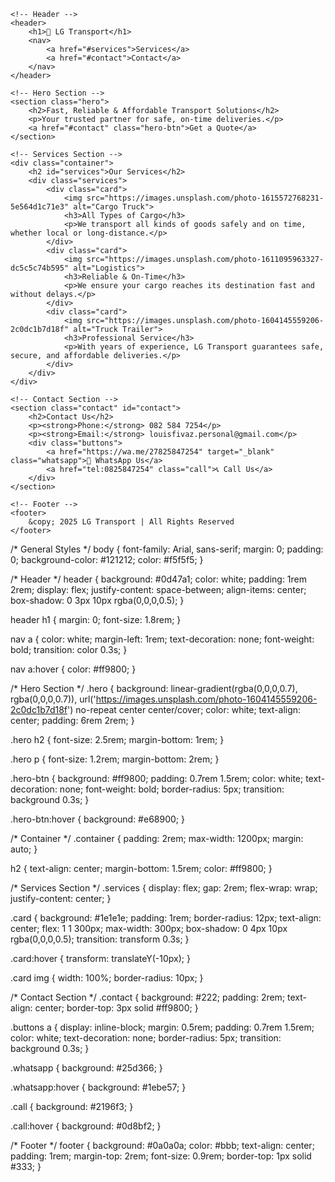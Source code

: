 
<html lang="en">
<head>
    <meta charset="UTF-8">
    <meta name="viewport" content="width=device-width, initial-scale=1.0">
    <title>LG Transport</title>
    <link rel="stylesheet" href="style.css">
</head>
<body>

    <!-- Header -->
    <header>
        <h1>🚚 LG Transport</h1>
        <nav>
            <a href="#services">Services</a>
            <a href="#contact">Contact</a>
        </nav>
    </header>

    <!-- Hero Section -->
    <section class="hero">
        <h2>Fast, Reliable & Affordable Transport Solutions</h2>
        <p>Your trusted partner for safe, on-time deliveries.</p>
        <a href="#contact" class="hero-btn">Get a Quote</a>
    </section>

    <!-- Services Section -->
    <div class="container">
        <h2 id="services">Our Services</h2>
        <div class="services">
            <div class="card">
                <img src="https://images.unsplash.com/photo-1615572768231-5e564d1c71e3" alt="Cargo Truck">
                <h3>All Types of Cargo</h3>
                <p>We transport all kinds of goods safely and on time, whether local or long-distance.</p>
            </div>
            <div class="card">
                <img src="https://images.unsplash.com/photo-1611095963327-dc5c5c74b595" alt="Logistics">
                <h3>Reliable & On-Time</h3>
                <p>We ensure your cargo reaches its destination fast and without delays.</p>
            </div>
            <div class="card">
                <img src="https://images.unsplash.com/photo-1604145559206-2c0dc1b7d18f" alt="Truck Trailer">
                <h3>Professional Service</h3>
                <p>With years of experience, LG Transport guarantees safe, secure, and affordable deliveries.</p>
            </div>
        </div>
    </div>

    <!-- Contact Section -->
    <section class="contact" id="contact">
        <h2>Contact Us</h2>
        <p><strong>Phone:</strong> 082 584 7254</p>
        <p><strong>Email:</strong> louisfivaz.personal@gmail.com</p>
        <div class="buttons">
            <a href="https://wa.me/27825847254" target="_blank" class="whatsapp">💬 WhatsApp Us</a>
            <a href="tel:0825847254" class="call">📞 Call Us</a>
        </div>
    </section>

    <!-- Footer -->
    <footer>
        &copy; 2025 LG Transport | All Rights Reserved
    </footer>

</body>
</html>
<link rel="stylesheet" href="style.css">
/* General Styles */
body {
    font-family: Arial, sans-serif;
    margin: 0;
    padding: 0;
    background-color: #121212;
    color: #f5f5f5;
}

/* Header */
header {
    background: #0d47a1;
    color: white;
    padding: 1rem 2rem;
    display: flex;
    justify-content: space-between;
    align-items: center;
    box-shadow: 0 3px 10px rgba(0,0,0,0.5);
}

header h1 {
    margin: 0;
    font-size: 1.8rem;
}

nav a {
    color: white;
    margin-left: 1rem;
    text-decoration: none;
    font-weight: bold;
    transition: color 0.3s;
}

nav a:hover {
    color: #ff9800;
}

/* Hero Section */
.hero {
    background: linear-gradient(rgba(0,0,0,0.7), rgba(0,0,0,0.7)),
                url('https://images.unsplash.com/photo-1604145559206-2c0dc1b7d18f') no-repeat center center/cover;
    color: white;
    text-align: center;
    padding: 6rem 2rem;
}

.hero h2 {
    font-size: 2.5rem;
    margin-bottom: 1rem;
}

.hero p {
    font-size: 1.2rem;
    margin-bottom: 2rem;
}

.hero-btn {
    background: #ff9800;
    padding: 0.7rem 1.5rem;
    color: white;
    text-decoration: none;
    font-weight: bold;
    border-radius: 5px;
    transition: background 0.3s;
}

.hero-btn:hover {
    background: #e68900;
}

/* Container */
.container {
    padding: 2rem;
    max-width: 1200px;
    margin: auto;
}

h2 {
    text-align: center;
    margin-bottom: 1.5rem;
    color: #ff9800;
}

/* Services Section */
.services {
    display: flex;
    gap: 2rem;
    flex-wrap: wrap;
    justify-content: center;
}

.card {
    background: #1e1e1e;
    padding: 1rem;
    border-radius: 12px;
    text-align: center;
    flex: 1 1 300px;
    max-width: 300px;
    box-shadow: 0 4px 10px rgba(0,0,0,0.5);
    transition: transform 0.3s;
}

.card:hover {
    transform: translateY(-10px);
}

.card img {
    width: 100%;
    border-radius: 10px;
}

/* Contact Section */
.contact {
    background: #222;
    padding: 2rem;
    text-align: center;
    border-top: 3px solid #ff9800;
}

.buttons a {
    display: inline-block;
    margin: 0.5rem;
    padding: 0.7rem 1.5rem;
    color: white;
    text-decoration: none;
    border-radius: 5px;
    transition: background 0.3s;
}

.whatsapp {
    background: #25d366;
}

.whatsapp:hover {
    background: #1ebe57;
}

.call {
    background: #2196f3;
}

.call:hover {
    background: #0d8bf2;
}

/* Footer */
footer {
    background: #0a0a0a;
    color: #bbb;
    text-align: center;
    padding: 1rem;
    margin-top: 2rem;
    font-size: 0.9rem;
    border-top: 1px solid #333;
}
